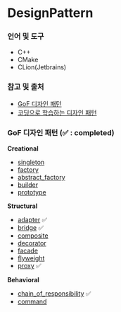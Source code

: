 # DesignPattern

### 언어 및 도구 

* C++ 
* CMake
* CLion(Jetbrains)

### 참고 및 출처

* [GoF 디자인 패턴](http://www.yes24.com/Product/Goods/17525598)
* [코딩으로 학습하는 디자인 패턴](https://www.inflearn.com/course/%EB%94%94%EC%9E%90%EC%9D%B8-%ED%8C%A8%ED%84%B4)

### GoF 디자인 패턴 (✅ : completed)

**Creational**
* [singleton](https://github.com/pine939/DesignPattern/tree/main/Creational/singleton)
* [factory](https://github.com/pine939/DesignPattern/tree/main/Creational/factory)
* [abstract_factory](https://github.com/pine939/DesignPattern/tree/main/Creational/abstract_factory)
* [builder](https://github.com/pine939/DesignPattern/tree/main/Creational/builder)
* [prototype](https://github.com/pine939/DesignPattern/tree/main/Creational/prototype)

**Structural**
* [adapter](https://github.com/pine939/DesignPattern/tree/main/Structural/adapter) ✅
* [bridge](https://github.com/pine939/DesignPattern/tree/main/Structural/bridge) ✅
* [composite](https://github.com/pine939/DesignPattern/tree/main/Structural/composite)
* [decorator](https://github.com/pine939/DesignPattern/tree/main/Structural/decorator)
* [facade](https://github.com/pine939/DesignPattern/tree/main/Structural/facade)
* [flyweight](https://github.com/pine939/DesignPattern/tree/main/Structural/flyweight)
* [proxy](https://github.com/pine939/DesignPattern/tree/main/Structural/proxy) ✅

**Behavioral**
* [chain_of_responsibility](https://github.com/pine939/DesignPattern/tree/main/Behavioral/chain_of_responsibility) ✅
* [command](https://github.com/pine939/DesignPattern/tree/main/Behavioral/command)
